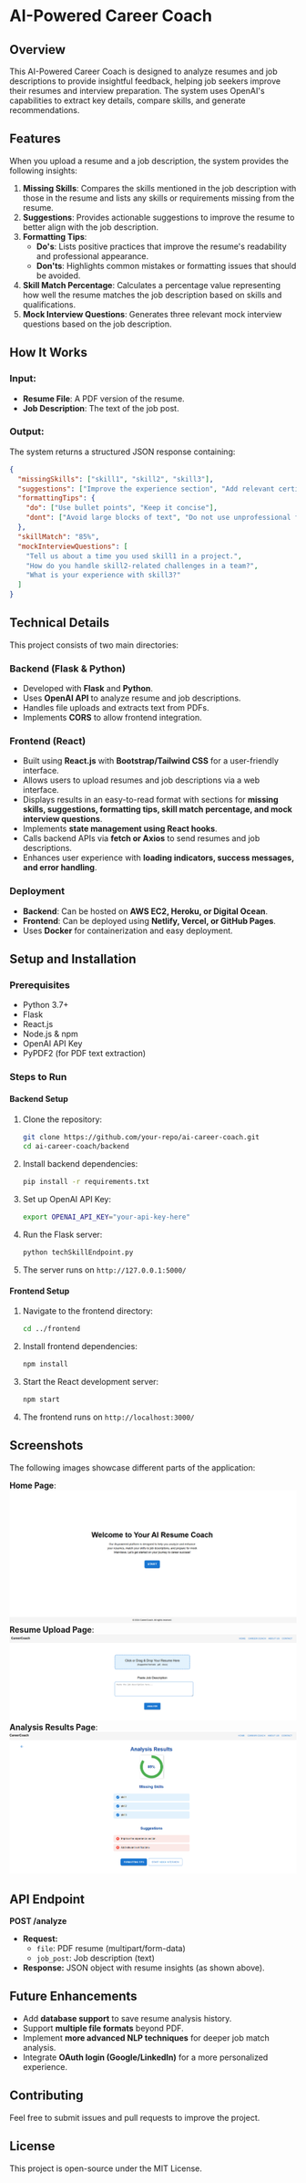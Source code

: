 # AI-Powered Career Coach

## Overview

This AI-Powered Career Coach is designed to analyze resumes and job descriptions to provide insightful feedback, helping job seekers improve their resumes and interview preparation. The system uses OpenAI's capabilities to extract key details, compare skills, and generate recommendations.

## Features

When you upload a resume and a job description, the system provides the following insights:

1. **Missing Skills**: Compares the skills mentioned in the job description with those in the resume and lists any skills or requirements missing from the resume.
2. **Suggestions**: Provides actionable suggestions to improve the resume to better align with the job description.
3. **Formatting Tips**:
   - **Do's**: Lists positive practices that improve the resume's readability and professional appearance.
   - **Don'ts**: Highlights common mistakes or formatting issues that should be avoided.
4. **Skill Match Percentage**: Calculates a percentage value representing how well the resume matches the job description based on skills and qualifications.
5. **Mock Interview Questions**: Generates three relevant mock interview questions based on the job description.

## How It Works

### Input:

- **Resume File**: A PDF version of the resume.
- **Job Description**: The text of the job post.

### Output:

The system returns a structured JSON response containing:

```json
{
  "missingSkills": ["skill1", "skill2", "skill3"],
  "suggestions": ["Improve the experience section", "Add relevant certifications"],
  "formattingTips": {
    "do": ["Use bullet points", "Keep it concise"],
    "dont": ["Avoid large blocks of text", "Do not use unprofessional fonts"]
  },
  "skillMatch": "85%",
  "mockInterviewQuestions": [
    "Tell us about a time you used skill1 in a project.",
    "How do you handle skill2-related challenges in a team?",
    "What is your experience with skill3?"
  ]
}
```

## Technical Details

This project consists of two main directories:

### Backend (Flask & Python)

- Developed with **Flask** and **Python**.
- Uses **OpenAI API** to analyze resume and job descriptions.
- Handles file uploads and extracts text from PDFs.
- Implements **CORS** to allow frontend integration.

### Frontend (React)

- Built using **React.js** with **Bootstrap/Tailwind CSS** for a user-friendly interface.
- Allows users to upload resumes and job descriptions via a web interface.
- Displays results in an easy-to-read format with sections for **missing skills, suggestions, formatting tips, skill match percentage, and mock interview questions**.
- Implements **state management using React hooks**.
- Calls backend APIs via **fetch or Axios** to send resumes and job descriptions.
- Enhances user experience with **loading indicators, success messages, and error handling**.

### Deployment

- **Backend**: Can be hosted on **AWS EC2, Heroku, or Digital Ocean**.
- **Frontend**: Can be deployed using **Netlify, Vercel, or GitHub Pages**.
- Uses **Docker** for containerization and easy deployment.

## Setup and Installation

### Prerequisites

- Python 3.7+
- Flask
- React.js
- Node.js & npm
- OpenAI API Key
- PyPDF2 (for PDF text extraction)

### Steps to Run

#### Backend Setup

1. Clone the repository:
   ```sh
   git clone https://github.com/your-repo/ai-career-coach.git
   cd ai-career-coach/backend
   ```
2. Install backend dependencies:
   ```sh
   pip install -r requirements.txt
   ```
3. Set up OpenAI API Key:
   ```sh
   export OPENAI_API_KEY="your-api-key-here"
   ```
4. Run the Flask server:
   ```sh
   python techSkillEndpoint.py
   ```
5. The server runs on `http://127.0.0.1:5000/`

#### Frontend Setup

1. Navigate to the frontend directory:
   ```sh
   cd ../frontend
   ```
2. Install frontend dependencies:
   ```sh
   npm install
   ```
3. Start the React development server:
   ```sh
   npm start
   ```
4. The frontend runs on `http://localhost:3000/`

## Screenshots

The following images showcase different parts of the application:

**Home Page**: <img src="Screenshot/home_page.png"/>
**Resume Upload Page**:<img src="Screenshot/upload_page.png"/>
**Analysis Results Page**: <img src="Screenshot/anlysis_page.png"/>

## API Endpoint

**POST /analyze**

- **Request:**
  - `file`: PDF resume (multipart/form-data)
  - `job_post`: Job description (text)
- **Response:** JSON object with resume insights (as shown above).

## Future Enhancements

- Add **database support** to save resume analysis history.
- Support **multiple file formats** beyond PDF.
- Implement **more advanced NLP techniques** for deeper job match analysis.
- Integrate **OAuth login (Google/LinkedIn)** for a more personalized experience.

## Contributing

Feel free to submit issues and pull requests to improve the project.

## License

This project is open-source under the MIT License.

